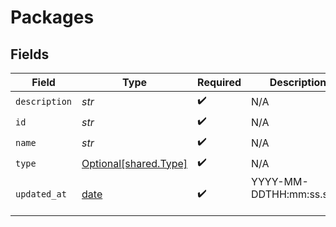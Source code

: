 # Packages


## Fields

| Field                                                                                                                           | Type                                                                                                                            | Required                                                                                                                        | Description                                                                                                                     |
| ------------------------------------------------------------------------------------------------------------------------------- | ------------------------------------------------------------------------------------------------------------------------------- | ------------------------------------------------------------------------------------------------------------------------------- | ------------------------------------------------------------------------------------------------------------------------------- |
| `description`                                                                                                                   | *str*                                                                                                                           | :heavy_check_mark:                                                                                                              | N/A                                                                                                                             |
| `id`                                                                                                                            | *str*                                                                                                                           | :heavy_check_mark:                                                                                                              | N/A                                                                                                                             |
| `name`                                                                                                                          | *str*                                                                                                                           | :heavy_check_mark:                                                                                                              | N/A                                                                                                                             |
| `type`                                                                                                                          | [Optional[shared.Type]](../../models/shared/type.md)                                                                            | :heavy_check_mark:                                                                                                              | N/A                                                                                                                             |
| `updated_at`                                                                                                                    | [date](https://docs.python.org/3/library/datetime.html#date-objects)                                                            | :heavy_check_mark:                                                                                                              | YYYY-MM-DDTHH:mm:ss.sssZ<br/><br/>[](https://developer.mozilla.org/en-US/docs/Web/JavaScript/Reference/Global_Objects/Date/toISOString) |